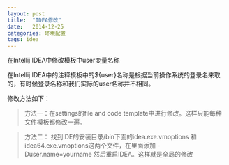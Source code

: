 ```yaml
---
layout: post
title:  "IDEA修改"
date:   2014-12-25
categories: 环境配置
tags: idea
---
```

在Intellij IDEA中修改模板中user变量名称

在Intellij IDEA中的注释模板中的${user}名称是根据当前操作系统的登录名来取的，有时候登录名称和我们实际的user名称并不相同。

<!-- more -->

修改方法如下：

>方法一：在settings的file and code template中进行修改。这样只能每种文件模板都修改一遍。

>方法二：
>找到IDE的安装目录/bin下面的idea.exe.vmoptions 和idea64.exe.vmoptions这两个文件，在里面添加
>-Duser.name=yourname
>然后重启IDEA。这样就是全局的修改